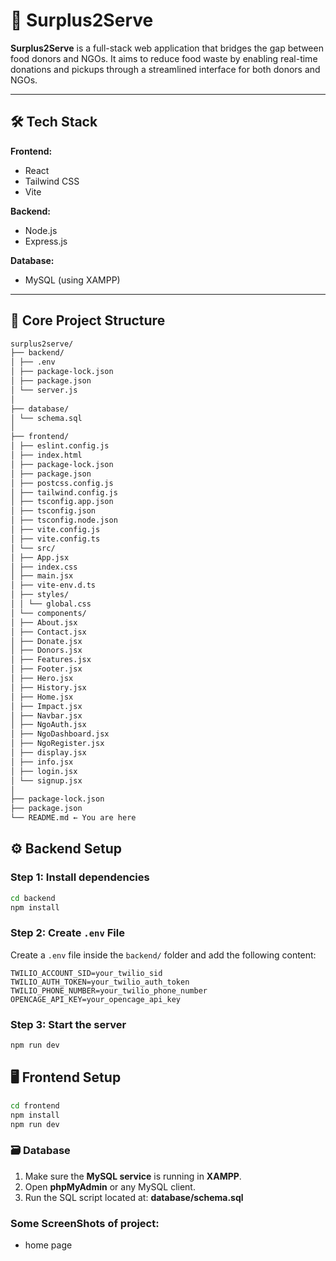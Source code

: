 # 🍱 Surplus2Serve

**Surplus2Serve** is a full-stack web application that bridges the gap between food donors and NGOs. It aims to reduce food waste by enabling real-time donations and pickups through a streamlined interface for both donors and NGOs.

---

## 🛠️ Tech Stack

**Frontend:**  
- React  
- Tailwind CSS  
- Vite  

**Backend:**  
- Node.js  
- Express.js  

**Database:**  
- MySQL (using XAMPP)

---

## 📁 Core Project Structure

```sh
surplus2serve/
├── backend/
│ ├── .env
│ ├── package-lock.json
│ ├── package.json
│ └── server.js
│
├── database/
│ └── schema.sql
│
├── frontend/
│ ├── eslint.config.js
│ ├── index.html
│ ├── package-lock.json
│ ├── package.json
│ ├── postcss.config.js
│ ├── tailwind.config.js
│ ├── tsconfig.app.json
│ ├── tsconfig.json
│ ├── tsconfig.node.json
│ ├── vite.config.js
│ ├── vite.config.ts
│ └── src/
│ ├── App.jsx
│ ├── index.css
│ ├── main.jsx
│ ├── vite-env.d.ts
│ ├── styles/
│ │ └── global.css
│ └── components/
│ ├── About.jsx
│ ├── Contact.jsx
│ ├── Donate.jsx
│ ├── Donors.jsx
│ ├── Features.jsx
│ ├── Footer.jsx
│ ├── Hero.jsx
│ ├── History.jsx
│ ├── Home.jsx
│ ├── Impact.jsx
│ ├── Navbar.jsx
│ ├── NgoAuth.jsx
│ ├── NgoDashboard.jsx
│ ├── NgoRegister.jsx
│ ├── display.jsx
│ ├── info.jsx
│ ├── login.jsx
│ └── signup.jsx
│
├── package-lock.json
├── package.json
└── README.md ← You are here
```

## ⚙️ Backend Setup

### Step 1: Install dependencies

```bash
cd backend
npm install
```
### Step 2: Create `.env` File

Create a `.env` file inside the `backend/` folder and add the following content:

```env
TWILIO_ACCOUNT_SID=your_twilio_sid
TWILIO_AUTH_TOKEN=your_twilio_auth_token
TWILIO_PHONE_NUMBER=your_twilio_phone_number
OPENCAGE_API_KEY=your_opencage_api_key
```

### Step 3: Start the server

```bash
npm run dev
```

## 🖥️ Frontend Setup
```sh 
cd frontend
npm install
npm run dev
```

### 🗃️ Database

1. Make sure the **MySQL service** is running in **XAMPP**.
2. Open **phpMyAdmin** or any MySQL client.
3. Run the SQL script located at: **database/schema.sql**

### Some ScreenShots of project:
- home page

